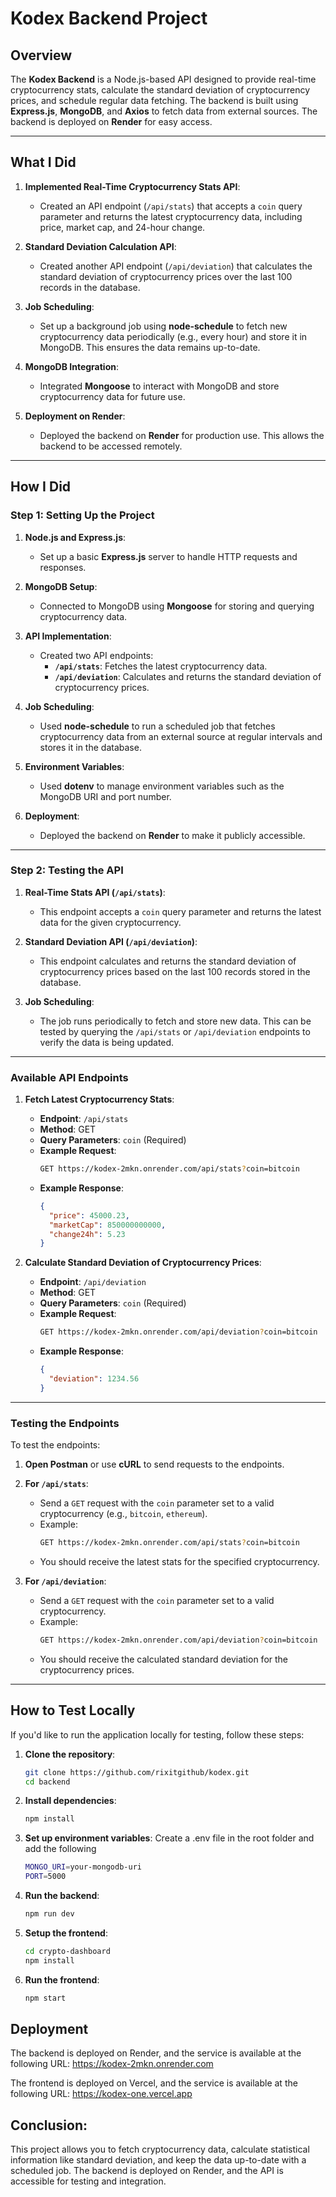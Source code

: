 # Kodex Backend Project

## Overview

The **Kodex Backend** is a Node.js-based API designed to provide real-time cryptocurrency stats, calculate the standard deviation of cryptocurrency prices, and schedule regular data fetching. The backend is built using **Express.js**, **MongoDB**, and **Axios** to fetch data from external sources. The backend is deployed on **Render** for easy access.

---

## What I Did

1. **Implemented Real-Time Cryptocurrency Stats API**: 
   - Created an API endpoint (`/api/stats`) that accepts a `coin` query parameter and returns the latest cryptocurrency data, including price, market cap, and 24-hour change.
   
2. **Standard Deviation Calculation API**: 
   - Created another API endpoint (`/api/deviation`) that calculates the standard deviation of cryptocurrency prices over the last 100 records in the database.
   
3. **Job Scheduling**: 
   - Set up a background job using **node-schedule** to fetch new cryptocurrency data periodically (e.g., every hour) and store it in MongoDB. This ensures the data remains up-to-date.

4. **MongoDB Integration**: 
   - Integrated **Mongoose** to interact with MongoDB and store cryptocurrency data for future use.

5. **Deployment on Render**: 
   - Deployed the backend on **Render** for production use. This allows the backend to be accessed remotely.

---

## How I Did 

### Step 1: Setting Up the Project

1. **Node.js and Express.js**: 
   - Set up a basic **Express.js** server to handle HTTP requests and responses.

2. **MongoDB Setup**: 
   - Connected to MongoDB using **Mongoose** for storing and querying cryptocurrency data.
   
3. **API Implementation**: 
   - Created two API endpoints:
     - **`/api/stats`**: Fetches the latest cryptocurrency data.
     - **`/api/deviation`**: Calculates and returns the standard deviation of cryptocurrency prices.
   
4. **Job Scheduling**: 
   - Used **node-schedule** to run a scheduled job that fetches cryptocurrency data from an external source at regular intervals and stores it in the database.

5. **Environment Variables**: 
   - Used **dotenv** to manage environment variables such as the MongoDB URI and port number.

6. **Deployment**: 
   - Deployed the backend on **Render** to make it publicly accessible.

---

### Step 2: Testing the API

1. **Real-Time Stats API (`/api/stats`)**:
   - This endpoint accepts a `coin` query parameter and returns the latest data for the given cryptocurrency.
   
2. **Standard Deviation API (`/api/deviation`)**:
   - This endpoint calculates and returns the standard deviation of cryptocurrency prices based on the last 100 records stored in the database.

3. **Job Scheduling**:
   - The job runs periodically to fetch and store new data. This can be tested by querying the `/api/stats` or `/api/deviation` endpoints to verify the data is being updated.

---

### Available API Endpoints

1. **Fetch Latest Cryptocurrency Stats**: 
   - **Endpoint**: `/api/stats`
   - **Method**: GET
   - **Query Parameters**: `coin` (Required)
   - **Example Request**:
     ```bash
     GET https://kodex-2mkn.onrender.com/api/stats?coin=bitcoin
     ```
   - **Example Response**:
     ```json
     {
       "price": 45000.23,
       "marketCap": 850000000000,
       "change24h": 5.23
     }
     ```

2. **Calculate Standard Deviation of Cryptocurrency Prices**: 
   - **Endpoint**: `/api/deviation`
   - **Method**: GET
   - **Query Parameters**: `coin` (Required)
   - **Example Request**:
     ```bash
     GET https://kodex-2mkn.onrender.com/api/deviation?coin=bitcoin
     ```
   - **Example Response**:
     ```json
     {
       "deviation": 1234.56
     }
     ```

---

### Testing the Endpoints

To test the endpoints:

1. **Open Postman** or use **cURL** to send requests to the endpoints.
2. **For `/api/stats`**:
   - Send a `GET` request with the `coin` parameter set to a valid cryptocurrency (e.g., `bitcoin`, `ethereum`).
   - Example:
     ```bash
     GET https://kodex-2mkn.onrender.com/api/stats?coin=bitcoin
     ```
   - You should receive the latest stats for the specified cryptocurrency.

3. **For `/api/deviation`**:
   - Send a `GET` request with the `coin` parameter set to a valid cryptocurrency.
   - Example:
     ```bash
     GET https://kodex-2mkn.onrender.com/api/deviation?coin=bitcoin
     ```
   - You should receive the calculated standard deviation for the cryptocurrency prices.

---

## How to Test Locally

If you'd like to run the application locally for testing, follow these steps:

1. **Clone the repository**:
   ```bash
   git clone https://github.com/rixitgithub/kodex.git
   cd backend
2. **Install dependencies**:
   ```bash
   npm install
4. **Set up environment variables**:
   Create a .env file in the root folder and add the following
   ```bash
   MONGO_URI=your-mongodb-uri
   PORT=5000
5. **Run the backend**:
   ```bash
   npm run dev
6. **Setup the frontend**:
   ```bash
   cd crypto-dashboard
   npm install
7. **Run the frontend**:
   ```bash
   npm start
## Deployment

The backend is deployed on Render, and the service is available at the following URL:
https://kodex-2mkn.onrender.com

The frontend is deployed on Vercel, and the service is available at the following URL:
https://kodex-one.vercel.app


## Conclusion:
This project allows you to fetch cryptocurrency data, calculate statistical information like standard deviation,
and keep the data up-to-date with a scheduled job. The backend is deployed on Render, and the API is accessible for testing and integration.
